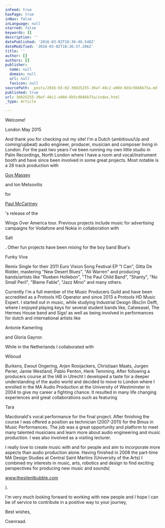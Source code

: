 ```yaml
---
inFeed: true
hasPage: true
inNav: false
inLanguage: null
starred: false
keywords: []
description: ''
datePublished: '2016-03-02T18:36:46.548Z'
dateModified: '2016-03-02T18:36:37.206Z'
title: ''
author: []
authors: []
publisher:
  name: null
  domain: null
  url: null
  favicon: null
sourcePath: _posts/2016-03-02-36025255-39af-48c2-a98d-6b5c9846b75a.md
published: true
url: 36025255-39af-48c2-a98d-6b5c9846b75a/index.html
_type: Article

---
```

Welcome!

London May 2015

And thank you for checking out my site! I'm a Dutch (ambitious/Up and coming/upbeat) audio engineer, producer, musician and composer living in London. For the past two years I've been running my own little studio in Palm Recordings, North London where I have a room and vocal/instrument booth and have since been involved in some great projects. Most notable is a 28 track production with 

[Guy Massey][0]

and Ion Metsovitis 

for 

[Paul McCartney][1]

's release of the 

Wings Over America tour. Previous projects include music for advertising campaigns for Vodafone and Nokia in collaboration with 

Salt

. Other fun projects have been mixing for the boy band Blue's 

Funky Viva

Remix Single for their 2011 Euro Vision Song Festival EP "I Can", Gitta De Ridder, mastering "New Desert Blues", "Ali Warren" and producing bands/artists like "Rueben Hollebon", "The Paul Child Band", "Shanty", "No Small Peril", "Blame Fable", "Jazz Mino" and many others. 

Currently I'm a full member of the Music Producers Guild and have been accredited as a Protools HD Operator and since 2013 a Protools HD Music Expert. I started out in music, while studying Industrial Design (Bsc)in Delft, where I enjoyed playing keys for several student bands like, Catweasel, The Hermes House band and Sigs! as well as being involved in performances for dutch and international artists like 

Antonie Kamerling

and Gloria Gaynor.

While in the Netherlands I collaborated with 

Wiboud 

Burkens, Ewout Ongering, Arjen Rooijackers, Christiaan Maats, Jurgen Perier, Jamie Westland, Pablo Penton, Henk Temming. After following a producers course at the IAB in Utrecht I developed a taste for a deeper understanding of the audio world and decided to move to London where I enrolled in the MA Audio Production at the University of Westminster in 2004 to give my career a fighting chance. It resulted in many life changing experiences and great collaborations such as featuring 

Tara

Macdonald's vocal performance for the final project. After finishing the course I was offered a position as technician (2007-2011) for the Bmus in Music Performances. The job was a great opportunity and platform to meet many talented musicians and learn more about audio engineering and music production. I was also involved as a visiting lecturer.

I really love to create music with and for people and aim to incorporate more aspects than audio production alone. Having finished in 2008 the part-time MA Design Studies at Central Saint Martins (University of the Arts) I combined my interests in music, arts, robotics and design to find exciting perspectives for producing new music and sounds(

www.thesilentbubble.com

).

I'm very much looking forward to working with new people and I hope I can be of service to contribute in a positive way to your journey,

Best wishes, 

[][2][][3][][4][][5][][6][][7]

Coenraad.

[0]: http://www.guymmassey.co.uk/
[1]: http://www.paulmccartney.com/films/17280-rockshow
[2]: http://salt.tv/
[3]: http://www.fvpglobal.com/
[4]: http://www.antoniekamerling.nl/
[5]: http://www.wiboud.com/
[6]: http://www.taramcdonald.tv/public/
[7]: http://www.thesilentbubble.com/